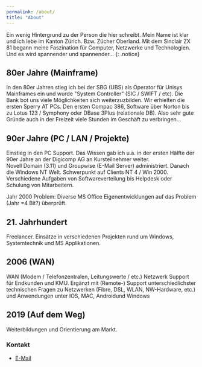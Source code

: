 ```yaml
---
permalink: /about/
title: "About"
---
```


Ein wenig Hintergrund zu der Person die hier schreibt. Mein Name ist klar und ich lebe im Kanton Zürich. Bzw. Zücher Oberland.  Mit dem Sinclair ZX 81 begann meine Faszination für Computer, Netzwerke und Technologien. Und es wird spannender und spannender...
{: .notice}

## 80er Jahre (Mainframe)  

In den 80er Jahren stieg ich bei der SBG (UBS) als Operator für Unisys Mainframes ein und wurde "System Controller" (SIC / SWIFT / etc). Die Bank bot uns viele Möglichkeiten sich weiterzuzbilden. Wir erhielten die ersten Sperry AT PCs. Den ersten Compac 386, Software über Norton bis zu Lotus 123 / Symphony oder DBase 3Plus (relationale DB). Also sehr gute Gründe auch in der Freizeit viele Stunden im Geschäft zu verbringen...  

## 90er Jahre (PC / LAN / Projekte)  

Einstieg in den PC Support. Das Wissen gab ich u.a. in der ersten Hälfte der 90er Jahre an der Digicomp AG an Kursteilnehmer weiter.  
Novell Domain (3.11) und Groupwise (E-Mail Server) administriert. Danach die Windows NT Welt. Schwerpunkt auf Clients NT 4 / Win 2000. Verschiedene Aufgaben von Softwareverteilung bis Helpdesk oder Schulung von Mitarbeitern.  

Jahr 2000 Problem: Diverse MS Office Eigenentwicklungen auf das Problem (Jahr =4 Bit?) überprüft.

## 21. Jahrhundert  

Freelancer. Einsätze in verschiedenen Projekten rund um Windows, Systemtechnik und MS Applikationen. 

## 2006 (WAN)

WAN (Modem / Telefonzentralen, Leitungswerte / etc.) Netzwerk Support für Endkunden und KMU. Ergänzt mit (Remote-) Support unterschiedlichster technischen Fragen zu Netzwerken (Fibre, DSL, WLAN, NW-Hardware, etc.) und Anwendungen unter IOS, MAC, Androidund Windows

## 2019 (Auf dem Weg)

Weiterbildungen und Orientierung am Markt.  

### Kontakt

* [E-Mail](mailto:petergyger@photonmail.com)
